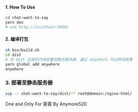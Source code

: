 #### 1. How To Use

```bash
cd chat-want-to-say
yarn dev
# see http://localhost:3000/
```

#### 2. 编译打包

```bash
sh bin/build.sh
cd dist
# 将 dist 目录的内容部署到静态服务器，通过 anywhere 可以预览效果
yarn global add anywhere
anywhere
```

### 3. 部署至静态服务器

```bash
scp -r chat-want-to-say/dist/** root@domain:/nginx-html/
```
One and Only For 蓉蓉
By Anymore520
